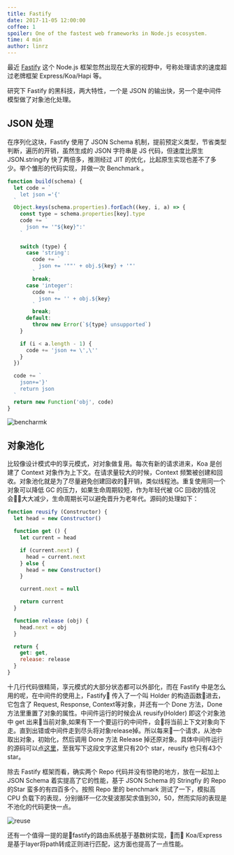 ```yaml
---
title: Fastify
date: 2017-11-05 12:00:00
coffee: 1
spoiler: One of the fastest web frameworks in Node.js ecosystem.
time: 4 min
author: linrz
---
```


最近 [Fastify](https://github.com/fastify/fastify) 这个 Node.js 框架忽然出现在大家的视野中，号称处理请求的速度超过老牌框架 Express/Koa/Hapi 等。

研究下 Fastify 的黑科技，两大特性，一个是 JSON 的输出快，另一个是中间件模型做了对象池化处理。

## JSON 处理
在序列化这块，Fastify 使用了 JSON Schema 机制，提前预定义类型，节省类型判断，遍历的开销，虽然生成的 JSON 字符串是 JS 代码，但速度比原生 JSON.stringify 快了两倍多，推测经过 JIT 的优化，比起原生实现也差不了多少。举个雏形的代码实现，并做一次 Benchmark 。

```javascript
function build(schema) {
  let code = `
    let json ='{'
  `
  Object.keys(schema.properties).forEach((key, i, a) => {
    const type = schema.properties[key].type
    code += `
      json += '"${key}":'
    `
    
    switch (type) {
      case 'string':
        code += `
          json += '""' + obj.${key} + '"'
        `
        break;
      case 'integer':
        code += `
          json += '' + obj.${key}
        `
        break;
      default:
        throw new Error(`${type} unsupported`)
    }

    if (i < a.length - 1) {
      code += 'json += \',\''
    }
  })

  code += `
    json+='}'
    return json
  `
  return new Function('obj', code)
}
```
![bencharmk](http://pmwi2c40m.bkt.clouddn.com/fastify-benchmark.png)

## 对象池化
比较像设计模式中的享元模式，对对象做复用。每次有新的请求进来，Koa 是创建了 Context 对象作为上下文。在请求量较大的时候，Context 频繁被创建和回收。对象池化就是为了尽量避免创建回收的开销，类似线程池。重复使用同一个对象可以降低 GC 的压力，如果生命周期较短，作为年轻代被 GC 回收的情况会大大减少，生命周期长可以避免晋升为老年代。源码的处理如下：
```javascript
function reusify (Constructor) {
  let head = new Constructor()

  function get () {
    let current = head

    if (current.next) {
      head = current.next
    } else {
      head = new Constructor()
    }

    current.next = null

    return current
  }

  function release (obj) {
    head.next = obj
  }

  return {
    get: get,
    release: release
  }
}
```
十几行代码很精简，享元模式的大部分状态都可以外部化，而在 Fastify 中是怎么用的呢，在中间件的使用上，Fastify 传入了一个叫 Holder 的构造函数进去，它包含了 Request, Response, Context等对象，并还有一个 Done 方法，Done 方法里重置了对象的属性。中间件运行的时候会从 reusify(Holder) 即这个对象池中 get 出来当前对象,如果有下一个要运行的中间件，会将当前上下文对象向下走。直到出错或中间件走到尽头将对象release掉。所以每来一个请求，从池中取出对象，初始化，然后调用 Done 方法 Release 掉还原对象。具体中间件运行的源码可以点[这里](https://github.com/fastify/middie/blob/master/middie.js)，至我写下这段文字这里只有20个 star，reusify 也只有43个 star。

除去 Fastify 框架而看，确实两个 Repo 代码并没有惊艳的地方，放在一起加上 JSON Schema 着实提高了它的性能，基于 JSON Schema 的 Stringfiy 的 Repo 的Star 蛮多的有四百多个。按照 Repo 里的 benchmark 测试了一下，模拟高 CPU 负载下的表现，分别循环一亿次斐波那契求值到30，50，然而实际的表现是不池化的代码更快一点。

![reuse](http://pmwi2c40m.bkt.clouddn.com/reuse-benchmark.png)

还有一个值得一提的是fastify的路由系统基于基数树实现，而 Koa/Express是基于layer将path转成正则进行匹配，这方面也提高了一点性能。